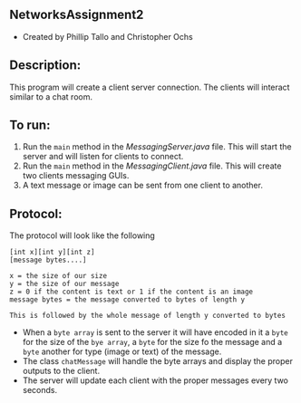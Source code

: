 NetworksAssignment2
-
- Created by Phillip Tallo and Christopher Ochs

**Description**: 
-
This program will create a client server connection.  The clients will interact similar to a chat room.

**To run**: 
-
1. Run the `main` method in the _MessagingServer.java_ file.  This will start the server and will listen for clients to connect.
2. Run the `main` method in the _MessagingClient.java_ file.  This will create two clients messaging GUIs.
3. A text message or image can be sent from one client to another.

**Protocol:**
-

The protocol will look like the following

    [int x][int y][int z]
    [message bytes....]
    
    x = the size of our size
    y = the size of our message
    z = 0 if the content is text or 1 if the content is an image
    message bytes = the message converted to bytes of length y
    
    This is followed by the whole message of length y converted to bytes

- When a `byte array` is sent to the server it will have encoded in it a `byte` for the size of the `bye array`, a `byte` for the size fo the message and a `byte` another for type (image or text) of the message.  
- The class `chatMessage` will handle the byte arrays and display the proper outputs to the client.  
- The server will update each client with the proper messages every two seconds.
